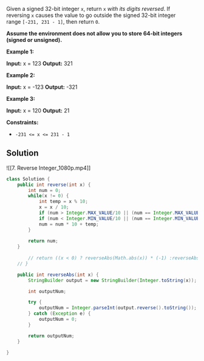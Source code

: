 Given a signed 32-bit integer `x`, return `x` _with its digits reversed_. If reversing `x` causes the value to go outside the signed 32-bit integer range `[-231, 231 - 1]`, then return `0`.

**Assume the environment does not allow you to store 64-bit integers (signed or unsigned).**

**Example 1:**

**Input:** x = 123
**Output:** 321

**Example 2:**

**Input:** x = -123
**Output:** -321

**Example 3:**

**Input:** x = 120
**Output:** 21

**Constraints:**

- `-231 <= x <= 231 - 1`

## Solution

![[7. Reverse Integer_1080p.mp4]]



```java
class Solution {
    public int reverse(int x) {
        int num = 0;
        while(x != 0) {
            int temp = x % 10;
            x = x / 10;
            if (num > Integer.MAX_VALUE/10 || (num == Integer.MAX_VALUE / 10 && temp > 7)) return 0;
            if (num < Integer.MIN_VALUE/10 || (num == Integer.MIN_VALUE / 10 && temp < -8)) return 0;
            num = num * 10 + temp;
        }
        
        return num;
    }
        
        // return ((x < 0) ? reverseAbs(Math.abs(x)) * (-1) :reverseAbs(Math.abs(x)));           
    // }

    public int reverseAbs(int x) {
        StringBuilder output = new StringBuilder(Integer.toString(x));

        int outputNum;

        try {
            outputNum = Integer.parseInt(output.reverse().toString());   
        } catch (Exception e) {
            outputNum = 0;
        }

        return outputNum;
    }

}
```
